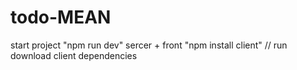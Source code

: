 # todo-MEAN
start project "npm run dev" sercer + front
"npm install client" // run download client dependencies
